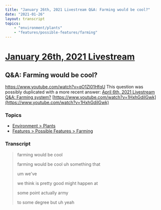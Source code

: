 ```yaml
---
title: "January 26th, 2021 Livestream Q&A: Farming would be cool?"
date: "2021-01-26"
layout: transcript
topics:
    - "environment/plants"
    - "features/possible-features/farming"
---
```

# [January 26th, 2021 Livestream](../2021-01-26.md)
## Q&A: Farming would be cool?
https://www.youtube.com/watch?v=qO1Zl01HfqU
This question was possibly duplicated with a more recent answer: [April 6th, 2021 Livestream Q&A: Farming system?](./yt-1HxhGdiIGwk.md) [https://www.youtube.com/watch?v=1HxhGdiIGwk](https://www.youtube.com/watch?v=1HxhGdiIGwk)


### Topics
* [Environment > Plants](../topics/environment/plants.md)
* [Features > Possible Features > Farming](../topics/features/possible-features/farming.md)

### Transcript

> farming would be cool
>
> farming would be cool uh something that
>
> um we've
>
> we think is pretty good might happen at
>
> some point actually army
>
> to some degree but uh yeah
